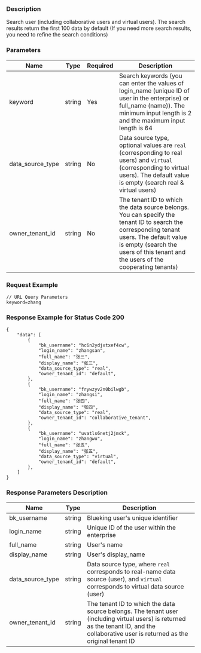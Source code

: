 ### Description

Search user (including collaborative users and virtual users). The search results return the first 100 data by default (If you need more search results, you need to refine the search conditions)

### Parameters

| Name             | Type   | Required | Description                                                                                                                                                                                                                   |
|------------------|--------|----------|-------------------------------------------------------------------------------------------------------------------------------------------------------------------------------------------------------------------------------|
| keyword          | string | Yes      | Search keywords (you can enter the values of login_name (unique ID of user in the enterprise) or full_name (name)). The minimum input length is 2 and the maximum input length is 64                                          |
| data_source_type | string | No       | Data source type, optional values are `real` (corresponding to real users) and `virtual` (corresponding to virtual users). The default value is empty (search real & virtual users)                                           |
| owner_tenant_id  | string | No       | The tenant ID to which the data source belongs. You can specify the tenant ID to search the corresponding tenant users. The default value is empty (search the users of this tenant and the users of the cooperating tenants) |

### Request Example

```
// URL Query Parameters
keyword=zhang
```

### Response Example for Status Code 200

```json5
{
    "data": [
        {
            "bk_username": "hc6n2ydjxtxef4cw",
            "login_name": "zhangsan",
            "full_name": "张三",
            "display_name": "张三",
            "data_source_type": "real",
            "owner_tenant_id": "default",
        },
        {
            "bk_username": "frywzyv2n0bilwgb",
            "login_name": "zhangsi",
            "full_name": "张四",
            "display_name": "张四",
            "data_source_type": "real",
            "owner_tenant_id": "collaborative_tenant",
        },
        {
            "bk_username": "uvatls6netj2jmck",
            "login_name": "zhangwu",
            "full_name": "张五",
            "display_name": "张五",
            "data_source_type": "virtual",
            "owner_tenant_id": "default",
        },
    ]
}
```

### Response Parameters Description

| Name             | Type   | Description                                                                                                                                                                              |
|------------------|--------|------------------------------------------------------------------------------------------------------------------------------------------------------------------------------------------|
| bk_username      | string | Blueking user's unique identifier                                                                                                                                                        |
| login_name       | string | Unique ID of the user within the enterprise                                                                                                                                              |
| full_name        | string | User's name                                                                                                                                                                              |
| display_name     | string | User's display_name                                                                                                                                                                      |
| data_source_type | string | Data source type, where `real` corresponds to real-name data source (user), and `virtual` corresponds to virtual data source (user)                                                      |
| owner_tenant_id  | string | The tenant ID to which the data source belongs. The tenant user (including virtual users) is returned as the tenant ID, and the collaborative user is returned as the original tenant ID | |
